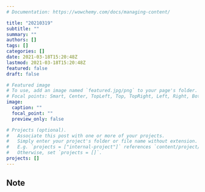 ```yaml
---
# Documentation: https://wowchemy.com/docs/managing-content/

title: "20210319"
subtitle: ""
summary: ""
authors: []
tags: []
categories: []
date: 2021-03-18T15:20:48Z
lastmod: 2021-03-18T15:20:48Z
featured: false
draft: false

# Featured image
# To use, add an image named `featured.jpg/png` to your page's folder.
# Focal points: Smart, Center, TopLeft, Top, TopRight, Left, Right, BottomLeft, Bottom, BottomRight.
image:
  caption: ""
  focal_point: ""
  preview_only: false

# Projects (optional).
#   Associate this post with one or more of your projects.
#   Simply enter your project's folder or file name without extension.
#   E.g. `projects = ["internal-project"]` references `content/project/deep-learning/index.md`.
#   Otherwise, set `projects = []`.
projects: []
---
```


## Note

